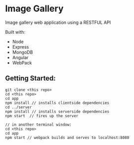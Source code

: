 # Image Gallery

Image gallery web application using a RESTFUL API

 Built with:
- Node
- Express
- MongoDB
- Angular
- WebPack

## Getting Started:

    git clone <this repo>
    cd <this repo> 
    cd app
    npm install // installs clientside dependencies 
    cd ../server
    npm install // installs serverside dependencies
    npm start  // fires up the server

    // in another terminal window:
    cd <this repo>
    cd app
    npm start // webpack builds and serves to localhost:8080

